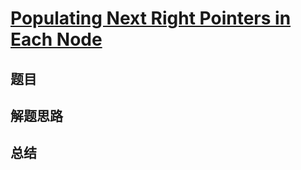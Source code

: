 # [Populating Next Right Pointers in Each Node](https://leetcode.com/problems/populating-next-right-pointers-in-each-node/)
## 题目


## 解题思路


## 总结


